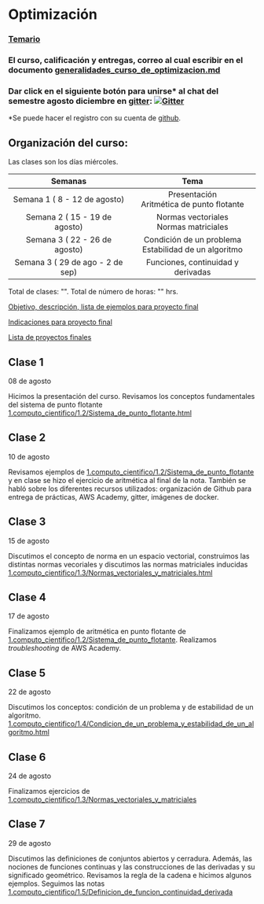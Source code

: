 # Optimización

### [Temario](https://drive.google.com/file/d/1dj7bU5uN_ngEhUxhKL9YzCfPGLVc8Z0j/view?usp=sharing)

### El curso, calificación y entregas, correo al cual escribir en el documento [generalidades_curso_de_optimizacion.md](generalidades_curso_de_optimizacion.md)

### Dar click en el siguiente botón para unirse\* al chat del semestre agosto diciembre en [gitter](https://gitter.im/): [![Gitter](https://badges.gitter.im/optimizacion-2022/community.svg)](https://gitter.im/optimizacion-2022/community?utm_source=badge&utm_medium=badge&utm_campaign=pr-badge) 

\*Se puede hacer el registro con su cuenta de [github](https://github.com/).

## Organización del curso:

Las clases son los días miércoles.

| Semanas   | Tema                                                              |
| :--------:|:-----------------------------------------------------------------:|
| Semana 1 ( 8 - 12 de agosto) | Presentación <br/> Aritmética de punto flotante |
| Semana 2 ( 15 - 19 de agosto) | Normas vectoriales <br/> Normas matriciales |
| Semana 3 ( 22 - 26 de agosto) | Condición de un problema <br/> Estabilidad de un algoritmo |
| Semana 3 ( 29 de ago - 2 de sep) | Funciones, continuidad y derivadas |

Total de clases: "". Total de número de horas: "" hrs.


[Objetivo, descripción, lista de ejemplos para proyecto final](proyecto_final)

[Indicaciones para proyecto final](proyecto_final/indicaciones)

[Lista de proyectos finales](proyecto_final/proyectos)


## Clase 1

08 de agosto

Hicimos la presentación del curso. Revisamos los conceptos fundamentales del sistema de punto flotante [1.computo_cientifico/1.2/Sistema_de_punto_flotante.html](https://itam-ds.github.io/analisis-numerico-computo-cientifico/1.computo_cientifico/1.2/Sistema_de_punto_flotante.html)

## Clase 2

10 de agosto

Revisamos ejemplos de [1.computo_cientifico/1.2/Sistema_de_punto_flotante](https://itam-ds.github.io/analisis-numerico-computo-cientifico/1.computo_cientifico/1.2/Sistema_de_punto_flotante.html) y en clase se hizo el ejercicio de aritmética al final de la nota. También se habló sobre los diferentes recursos utilizados: organización de Github para entrega de prácticas, AWS Academy, gitter, imágenes de docker. 

## Clase 3

15 de agosto

Discutimos el concepto de norma en un espacio vectorial, construimos las distintas normas vecoriales y discutimos las normas matriciales inducidas [1.computo_cientifico/1.3/Normas_vectoriales_y_matriciales.html](https://itam-ds.github.io/analisis-numerico-computo-cientifico/1.computo_cientifico/1.3/Normas_vectoriales_y_matriciales.html)

## Clase 4

17 de agosto

Finalizamos ejemplo de aritmética en punto flotante de [1.computo_cientifico/1.2/Sistema_de_punto_flotante](https://itam-ds.github.io/analisis-numerico-computo-cientifico/1.computo_cientifico/1.2/Sistema_de_punto_flotante.html). Realizamos *troubleshooting* de AWS Academy.


## Clase 5

22 de agosto

Discutimos los conceptos: condición de un problema y de estabilidad de un algoritmo. [1.computo_cientifico/1.4/Condicion_de_un_problema_y_estabilidad_de_un_algoritmo.html](https://itam-ds.github.io/analisis-numerico-computo-cientifico/1.computo_cientifico/1.4/Condicion_de_un_problema_y_estabilidad_de_un_algoritmo.html)

## Clase 6

24 de agosto

Finalizamos ejercicios de [1.computo_cientifico/1.3/Normas_vectoriales_y_matriciales](https://itam-ds.github.io/analisis-numerico-computo-cientifico/1.computo_cientifico/1.3/Normas_vectoriales_y_matriciales.html)

## Clase 7

29 de agosto

Discutimos las definiciones de conjuntos abiertos y cerradura. Además, las nociones de funciones continuas y las construcciones de las derivadas y su significado geométrico. Revisamos la regla de la cadena e hicimos algunos ejemplos. Seguimos las notas [1.computo_cientifico/1.5/Definicion_de_funcion_continuidad_derivada](https://itam-ds.github.io/analisis-numerico-computo-cientifico/1.computo_cientifico/1.5/Definicion_de_funcion_continuidad_derivada.html)

